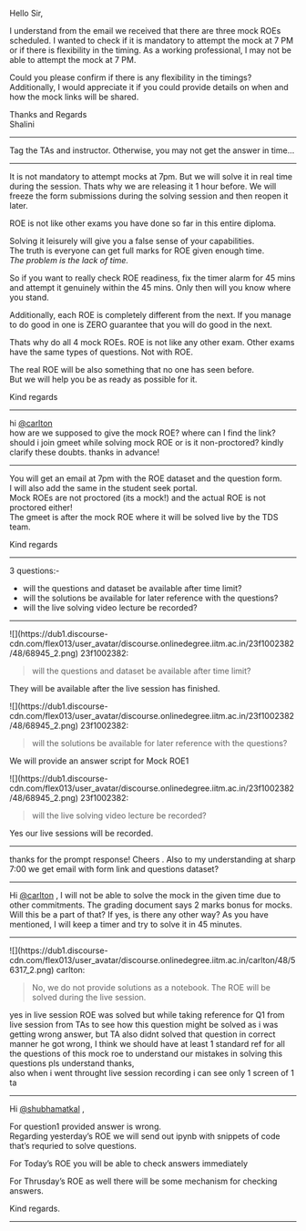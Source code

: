 Hello Sir,

I understand from the email we received that there are three mock ROEs
scheduled. I wanted to check if it is mandatory to attempt the mock at 7 PM or
if there is flexibility in the timing. As a working professional, I may not be
able to attempt the mock at 7 PM.

Could you please confirm if there is any flexibility in the timings?
Additionally, I would appreciate it if you could provide details on when and
how the mock links will be shared.

Thanks and Regards  
Shalini



---

Tag the TAs and instructor. Otherwise, you may not get the answer in time…



---

It is not mandatory to attempt mocks at 7pm. But we will solve it in real time
during the session. Thats why we are releasing it 1 hour before. We will
freeze the form submissions during the solving session and then reopen it
later.

ROE is not like other exams you have done so far in this entire diploma.

Solving it leisurely will give you a false sense of your capabilities.  
The truth is everyone can get full marks for ROE given enough time.  
_The problem is the lack of time._

So if you want to really check ROE readiness, fix the timer alarm for 45 mins
and attempt it genuinely within the 45 mins. Only then will you know where you
stand.

Additionally, each ROE is completely different from the next. If you manage to
do good in one is ZERO guarantee that you will do good in the next.

Thats why do all 4 mock ROEs. ROE is not like any other exam. Other exams have
the same types of questions. Not with ROE.

The real ROE will be also something that no one has seen before.  
But we will help you be as ready as possible for it.

Kind regards



---

hi [@carlton](/u/carlton)  
how are we supposed to give the mock ROE? where can I find the link? should i
join gmeet while solving mock ROE or is it non-proctored? kindly clarify these
doubts. thanks in advance!



---

You will get an email at 7pm with the ROE dataset and the question form.  
I will also add the same in the student seek portal.  
Mock ROEs are not proctored (its a mock!) and the actual ROE is not proctored
either!  
The gmeet is after the mock ROE where it will be solved live by the TDS team.

Kind regards



---

3 questions:-

  * will the questions and dataset be available after time limit?
  * will the solutions be available for later reference with the questions?
  * will the live solving video lecture be recorded?



---

![](https://dub1.discourse-
cdn.com/flex013/user_avatar/discourse.onlinedegree.iitm.ac.in/23f1002382/48/68945_2.png)
23f1002382:

> will the questions and dataset be available after time limit?

They will be available after the live session has finished.

![](https://dub1.discourse-
cdn.com/flex013/user_avatar/discourse.onlinedegree.iitm.ac.in/23f1002382/48/68945_2.png)
23f1002382:

> will the solutions be available for later reference with the questions?

We will provide an answer script for Mock ROE1

![](https://dub1.discourse-
cdn.com/flex013/user_avatar/discourse.onlinedegree.iitm.ac.in/23f1002382/48/68945_2.png)
23f1002382:

> will the live solving video lecture be recorded?

Yes our live sessions will be recorded.



---

thanks for the prompt response! Cheers . Also to my understanding at sharp
7:00 we get email with form link and questions dataset?



---

Hi [@carlton](/u/carlton) , I will not be able to solve the mock in the given
time due to other commitments. The grading document says 2 marks bonus for
mocks. Will this be a part of that? If yes, is there any other way? As you
have mentioned, I will keep a timer and try to solve it in 45 minutes.



---

![](https://dub1.discourse-
cdn.com/flex013/user_avatar/discourse.onlinedegree.iitm.ac.in/carlton/48/56317_2.png)
carlton:

> No, we do not provide solutions as a notebook. The ROE will be solved during
> the live session.

yes in live session ROE was solved but while taking reference for Q1 from live
session from TAs to see how this question might be solved as i was getting
wrong answer, but TA also didnt solved that question in correct manner he got
wrong, I think we should have at least 1 standard ref for all the questions of
this mock roe to understand our mistakes in solving this questions pls
understand thanks,  
also when i went throught live session recording i can see only 1 screen of 1
ta



---

Hi [@shubhamatkal](/u/shubhamatkal) ,

For question1 provided answer is wrong.  
Regarding yesterday’s ROE we will send out ipynb with snippets of code that’s
requried to solve questions.

For Today’s ROE you will be able to check answers immediately

For Thrusday’s ROE as well there will be some mechanism for checking answers.

Kind regards.



---

